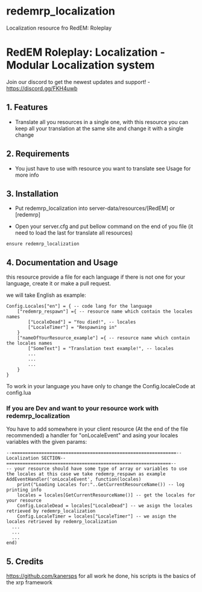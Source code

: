 # redemrp_localization
Localization resource fro RedEM: Roleplay

# RedEM Roleplay: Localization - Modular Localization system

Join our discord to get the newest updates and support! - https://discord.gg/FKH4uwb

## 1. Features
- Translate all you resources in a single one, with this resource you can keep all your translation at the same site and change it with a single change

## 2. Requirements
 
- You just have to use with resource you want to translate see Usage for more info

## 3. Installation
- Put redemrp_localization into server-data/resources/[RedEM] or [redemrp]


- Open your server.cfg and put bellow command on the end of you file (it need to load the last for translate all resources)


```
ensure redemrp_localization
```

## 4. Documentation and Usage
this resource provide a file for each language if there is not one for your language, create it or make a pull request.

we will take English as example:
```
Config.Locales["en"] = { -- code lang for the language
    ["redemrp_respawn"] ={ -- resource name which contain the locales names
        ["LocaleDead"] = "You died!", -- locales
        ["LocaleTimer"] = "Respawning in"
    }
    ["nameOfYourResource_example"] ={ -- resource name which contain the locales names
        ["SomeText"] = "Translation text example!", -- locales
        ...
        ...
        ...
    }
}
```

To work in your language you have only to change the Config.localeCode at config.lua

### If you are Dev and want to your resource work with redemrp_localization

You have to add somewhere in your client resource (At the end of the file recommended) a handler for "onLocaleEvent" and asing your locales variables with the given params:
```
--=============================================================-- Localization SECTION--=============================================================--
-- your resource should have some type of array or variables to use the locales at this case we take redemrp_respawn as example
AddEventHandler('onLocaleEvent', function(locales)
	print("Loading Locales for:"..GetCurrentResourceName()) -- log printing info
	locales = locales[GetCurrentResourceName()] -- get the locales for your resource
	Config.LocaleDead = locales["LocaleDead"] -- we asign the locales retrieved by redemrp_localization
	Config.LocaleTimer = locales["LocaleTimer"] -- we asign the locales retrieved by redemrp_localization
  ...
  ...
  ...
end)
```

## 5. Credits

https://github.com/kanersps for all work he done, his scripts is the basics of the xrp framework
